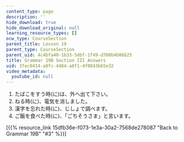 ```yaml
---
content_type: page
description: ''
hide_download: true
hide_download_original: null
learning_resource_types: []
ocw_type: CourseSection
parent_title: Lesson 19
parent_type: CourseSection
parent_uid: 4c4bfa40-1b33-5dbf-1f49-d700b4b86b25
title: Grammar 19B Section III Answers
uid: 3fec0414-a8fc-4484-a8f1-4f0843b65e32
video_metadata:
  youtube_id: null
---
```


1.  たばこをすう時(に)は、外へ出て下さい。
2.  ねる時(に)、電気を消しました。
3.  漢字を忘れた時(に)、じしょで調べます。
4.  ご飯を食べた時(に)、「ごちそうさま」と言います。

\[{{% resource_link 15dfb36e-f073-1e3a-30a2-7568de278087 "Back to Grammar 19B" "#3" %}}\]